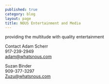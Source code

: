 ```yaml
---
published: true
category: blog
layout: page
title: NOUS Entertainment and Media
---
```


providing the multitude with quality entertainment

Contact Adam Scherr  
917-239-2949  
<adam@whatsnous.com>

Suzan Binder  
909-377-3297  
<Zuzu@whatsnous.com>